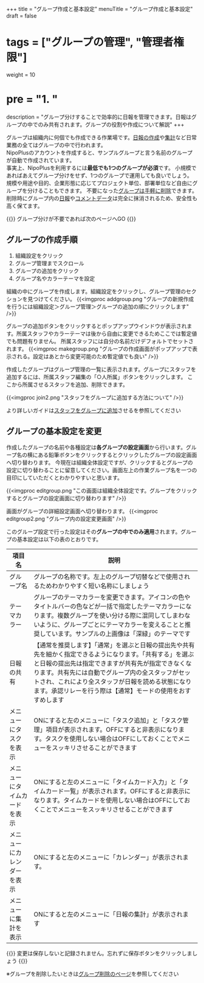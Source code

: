 +++
title = "グループ作成と基本設定"
menuTitle = "グループ作成と基本設定"
draft = false
# tags = ["グループの管理", "管理者権限"]
weight = 10
# pre = "<b>1. </b>"
description = "グループ分けすることで効率的に日報を管理できます。日報はグループの中でのみ共有されます。グループの役割や作成について解説"
+++


グループは組織内に何個でも作成できる作業場です。[日報の作成](/report/write/)や[集計](/report/totalling/)など日常業務の全てはグループの中で行われます。  
NipoPlusのアカウントを作成すると、サンプルグループと言う名前のグループが自動で作成されています。  
事実上、NipoPlusを利用するには**最低でも1つのグループが必須**です。
小規模であればあえてグループ分けをせず、1つのグループで運用しても良いでしょう。
規模や用途や目的、企業形態に応じてプロジェクト単位、部署単位など自由にグループを分けることもできます。
不要になった[グループは手軽に削除](/remove/group/)できます。削除時にグループ内の[日報](/report/read/list/)や[コメントデータ](/report/read/comment/)は完全に抹消されるため、安全性も高く保てます。

{{<alice pos="right" icon="ok">}}
グループ分けが不要であれば次のページへGO
{{</alice>}}

## グループの作成手順

1. 組織設定をクリック
1. グループ管理までスクロール
1. グループの追加をクリック
1. グループ名やカラーテーマを設定

組織の中にグループを作成します。組織設定をクリックし、グループ管理のセクションを見つけてください。
{{<imgproc addgroup.png "グループの新規作成を行うには組織設定＞グループ管理＞グループの追加の順にクリックします" />}}

グループの追加ボタンをクリックするとポップアップウインドウが表示されます。所属スタッフやカラーテーマは後から自由に変更できるためここでは暫定値でも問題有りません。
所属スタッフには自分の名前だけデフォルトでセットされます。
{{<imgproc makegroup.png "グループの作成画面がポップアップで表示される。設定はあとから変更可能のため暫定値でも良い" />}}

作成したグループはグループ管理の一覧に表示されます。グループにスタッフを追加するには、所属スタッフ編集の「○人所属」ボタンをクリックします。
ここから所属させるスタッフを追加、削除できます。

{{<imgproc join2.png "スタッフをグループに追加する方法について" />}}

より詳しいガイドは[スタッフをグループに追加](/org/staff/assign/)させるを参照してください

## グループの基本設定を変更

作成したグループの名前や各種設定は**各グループの設定画面**から行います。グループ名の横にある鉛筆ボタンをクリックするとクリックしたグループの設定画面へ切り替わります。
今現在は組織全体設定ですが、クリックするとグループの設定に切り替わることに留意してください。画面左上の作業グループ名を一つの目印にしていただくとわかりやすいと思います。

{{<imgproc editgroup.png "この画面は組織全体設定です。グループをクリックするとグループの設定画面に切り替わります" />}}

画面がグループの詳細設定画面へ切り替わります。
{{<imgproc editgroup2.png "グループ内の設定変更画面" />}}

このグループ設定で行った設定はその**グループの中でのみ適用**されます。グループの基本設定は以下の表のとおりです。

|項目名|説明|
|---|---|
|グループ名|グループの名称です。左上のグループ切替などで使用されるためわかりやすく短い名称にしましょう|
|テーマカラー|グループのテーマカラーを変更できます。アイコンの色やタイトルバーの色などが一括で指定したテーマカラーになります。複数グループを使い分ける際に混同してしまわないように、グループごとにテーマカラーを変えることと推奨しています。サンプルの上画像は「深緑」のテーマです|
|日報の共有|【通常を推奨します】「通常」を選ぶと日報の提出先や共有先を細かく指定できるようになります。「共有する」を選ぶと日報の提出先は指定できますが共有先が指定できなくなります。共有先には自動でグループ内の全スタッフがセットされ、これにより全スタッフが日報を読める状態になります。承認リレーを行う際は【通常】モードの使用をおすすめします|
|メニューにタスクを表示|ONにすると左のメニューに「タスク追加」と「タスク管理」項目が表示されます。OFFにすると非表示になります。タスクを使用しない場合はOFFにしておくことでメニューをスッキリさせることができます|
|メニューにタイムカードを表示|ONにすると左のメニューに「タイムカード入力」と「タイムカード一覧」が表示されます。OFFにすると非表示になります。タイムカードを使用しない場合はOFFにしておくことでメニューをスッキリさせることができます|
|メニューにカレンダーを表示|ONにすると左のメニューに「カレンダー」が表示されます。|
|メニューに集計を表示|ONにすると左のメニューに「日報の集計」が表示されます|

{{<alice pos="right" icon="here">}}
変更は保存しないと記録されません。忘れずに保存ボタンをクリックしましょう
{{</alice>}}

※グループを削除したいときは[グループ削除のページ](/remove/group/)を参照してください
